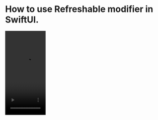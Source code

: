 How to use Refreshable modifier in SwiftUI.
===========================================

<video src="https://github.com/Elaidzha1940/Refreshable/assets/64445918/9251df52-bbf2-493a-99a7-d016db978061" width="130" height="270">


<video src="https://github.com/Elaidzha1940/Refreshable/assets/64445918/39274b7a-ab1e-4167-a2e4-b1281ced2663" width="130" height="270">


<video src="https://github.com/Elaidzha1940/Refreshable/assets/64445918/2c208083-5b2b-4296-a3c6-7a15825c9187" width="130" height="270">

